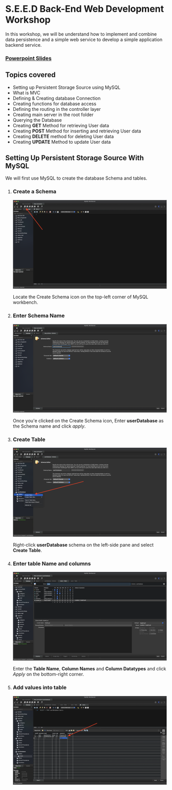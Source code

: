 # S.E.E.D Back-End Web Development Workshop

In this workshop, we will be understand how to implement and combine data persistence and a simple web service to develop a simple application backend service.

### [Powerpoint Slides](https://docs.google.com/presentation/d/18_1yieS9Ya9JO49QSkv2flmngZD3-s4gRMsGNwQC-NQ/edit?usp=sharing "Presentation Slides")

## Topics covered
* Setting up Persistent Storage Source using MySQL
* What is MVC
* Defining & Creating database Connection
* Creating functions for database access
* Defining the routing in the controller layer
* Creating main server in the root folder
* Querying the Database
* Creating **GET** Method for retrieving User data
* Creating **POST** Method for inserting and retrieving User data
* Creating **DELETE** method for deleting User data
* Creating **UPDATE** Method to update User data

## Setting Up Persistent Storage Source With MySQL

We will first use MySQL to create the database Schema and tables.

1. ### Create a Schema
   
    ![Creating Schema](https://github.com/AngKS/BED-Workshop/blob/main/assets/createSchema.png?raw=true)
    
    Locate the Create Schema icon on the top-left corner of MySQL workbench.
2. ### Enter Schema Name

    ![Schema Name](https://github.com/AngKS/BED-Workshop/blob/main/assets/schemaName.png?raw=true)

    Once you'e clicked on the Create Schema icon, Enter **userDatabase** as the Schema name and click *apply*.
3. ### Create Table
   
    ![Creating Table](https://github.com/AngKS/BED-Workshop/blob/main/assets/createTable.png?raw=true)

    Right-click **userDatabase** schema on the left-side pane and select **Create Table**.
4. ### Enter table Name and columns
   
    ![Add tableName and Columns](https://github.com/AngKS/BED-Workshop/blob/main/assets/tableInfo.png?raw=true)

    Enter the **Table Name**, **Column Names** and **Column Datatypes** and click *Apply* on the bottom-right corner.
5. ### Add values into table
   
    ![Input Values](https://github.com/AngKS/BED-Workshop/blob/main/assets/addValues.png?raw=true)


